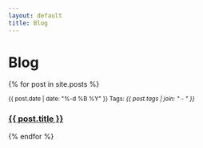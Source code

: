 ```yaml
---
layout: default
title: Blog
---
```


# Blog
{% for post in site.posts %}
  <div class="post">
    <p class="date"><small>{{ post.date | date: "%-d %B %Y" }} Tags: <em>{{ post.tags | join: "</em> - <em>" }}</em></small></p>
    <h3><a href="{{ post.url }}">{{ post.title }}</a></h3>
  </div>
{% endfor %}
